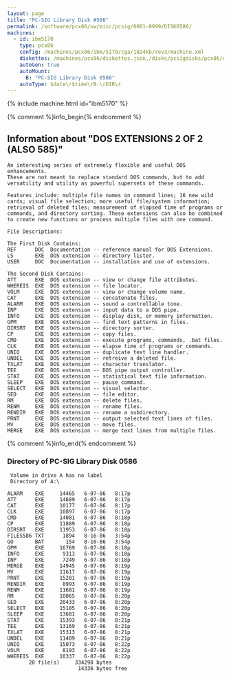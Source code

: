 ```yaml
---
layout: page
title: "PC-SIG Library Disk #586"
permalink: /software/pcx86/sw/misc/pcsig/0001-0999/DISK0586/
machines:
  - id: ibm5170
    type: pcx86
    config: /machines/pcx86/ibm/5170/cga/1024kb/rev3/machine.xml
    diskettes: /machines/pcx86/diskettes.json,/disks/pcsigdisks/pcx86/diskettes.json
    autoGen: true
    autoMount:
      B: "PC-SIG Library Disk 0586"
    autoType: $date\r$time\rB:\rDIR\r
---
```


{% include machine.html id="ibm5170" %}

{% comment %}info_begin{% endcomment %}

## Information about "DOS EXTENSIONS 2 OF 2 (ALSO 585)"

    An interesting series of extremely flexible and useful DOS enhancements.
    These are not meant to replace standard DOS commands, but to add
    versatility and utility as powerful supersets of these commands.
    
    Features include: multiple file names on command lines; 16 new wild
    cards; visual file selection; more useful file/system information;
    retrieval of deleted files; measurement of elapsed time of programs or
    commands, and directory sorting. These extensions can also be combined
    to create new functions or process multiple files with one command.
    
    File Descriptions:
    
    The First Disk Contains:
    REF      DOC  Documentation -- reference manual for DOS Extensions.
    LS       EXE  DOS extension -- directory lister.
    USER     DOC  Documentation -- installation and use of extensions.
    
    The Second Disk Contains:
    ATT      EXE  DOS extension -- view or change file attributes.
    WHEREIS  EXE  DOS extension -- file locator.
    VOLM     EXE  DOS extension -- view or change volume name.
    CAT      EXE  DOS extension -- concatenate files.
    ALARM    EXE  DOS extension -- sound a controllable tone.
    INP      EXE  DOS extension -- input data to a DOS pipe.
    INFO     EXE  DOS extension -- display disk, or memory information.
    GPM      EXE  DOS extension -- find text patterns in files.
    DIRSRT   EXE  DOS extension -- directory sorter.
    CP       EXE  DOS extension -- copy files.
    CMD      EXE  DOS extension -- execute programs, commands, .bat files.
    CLK      EXE  DOS extension -- elapse time of programs or commands.
    UNIQ     EXE  DOS extension -- duplicate text line handler.
    UNDEL    EXE  DOS extension -- retreive a deleted file.
    TXLAT    EXE  DOS extension -- character translator.
    TEE      EXE  DOS extension -- DOS pipe output controller.
    STAT     EXE  DOS extension -- statistical text file information.
    SLEEP    EXE  DOS extension -- pause command.
    SELECT   EXE  DOS extension -- visual selector.
    SED      EXE  DOS extension -- file editor.
    RM       EXE  DOS extension -- delete files.
    RENM     EXE  DOS extension -- rename files.
    RENDIR   EXE  DOS extension -- rename a subdirectory.
    PRNT     EXE  DOS extension -- output selected text lines of files.
    MV       EXE  DOS extension -- move files.
    MERGE    EXE  DOS extension -- merge text lines from multiple files.
{% comment %}info_end{% endcomment %}


### Directory of PC-SIG Library Disk 0586

     Volume in drive A has no label
     Directory of A:\

    ALARM    EXE     14465   6-07-86   8:17p
    ATT      EXE     14689   6-07-86   8:17p
    CAT      EXE     10177   6-07-86   8:17p
    CLK      EXE     10897   6-07-86   8:17p
    CMD      EXE     14081   6-07-86   8:18p
    CP       EXE     11889   6-07-86   8:18p
    DIRSRT   EXE     11953   6-07-86   8:18p
    FILES586 TXT      1894   8-16-86   3:54p
    GO       BAT       154   8-16-86   3:54p
    GPM      EXE     16769   6-07-86   8:18p
    INFO     EXE      9313   6-07-86   8:18p
    INP      EXE      7249   6-07-86   8:18p
    MERGE    EXE     14945   6-07-86   8:19p
    MV       EXE     11617   6-07-86   8:19p
    PRNT     EXE     15281   6-07-86   8:19p
    RENDIR   EXE      8993   6-07-86   8:19p
    RENM     EXE     11681   6-07-86   8:19p
    RM       EXE     10065   6-07-86   8:20p
    SED      EXE     20433   6-07-86   8:20p
    SELECT   EXE     15185   6-07-86   8:20p
    SLEEP    EXE     13681   6-07-86   8:20p
    STAT     EXE     15393   6-07-86   8:21p
    TEE      EXE     13169   6-07-86   8:21p
    TXLAT    EXE     15313   6-07-86   8:21p
    UNDEL    EXE     11409   6-07-86   8:21p
    UNIQ     EXE     15073   6-07-86   8:22p
    VOLM     EXE      8193   6-07-86   8:22p
    WHEREIS  EXE     10337   6-07-86   8:22p
           28 file(s)     334298 bytes
                           14336 bytes free
